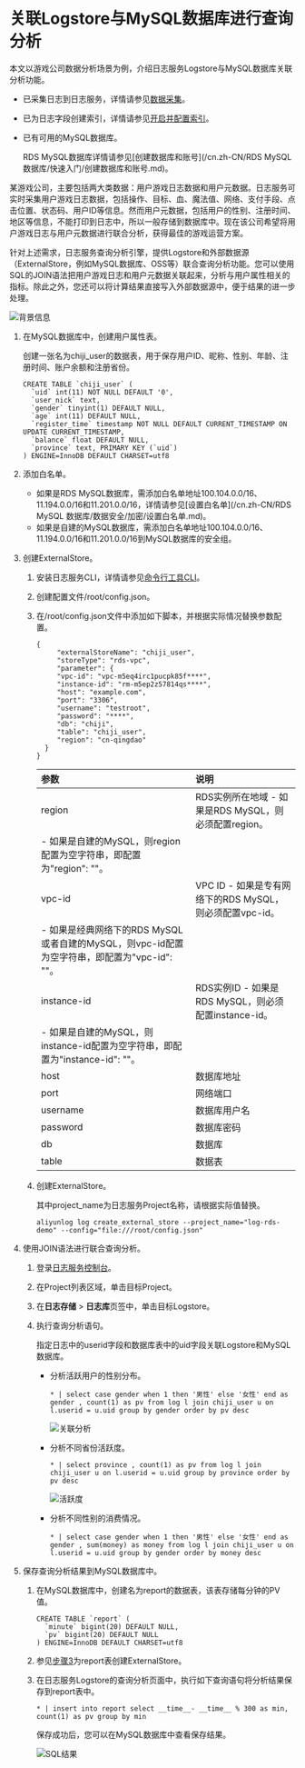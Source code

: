 # 关联Logstore与MySQL数据库进行查询分析

本文以游戏公司数据分析场景为例，介绍日志服务Logstore与MySQL数据库关联分析功能。

-   已采集日志到日志服务，详情请参见[数据采集](/cn.zh-CN/数据采集/采集方式.md)。
-   已为日志字段创建索引，详情请参见[开启并配置索引](/cn.zh-CN/查询与分析/开启并配置索引.md)。
-   已有可用的MySQL数据库。

    RDS MySQL数据库详情请参见[创建数据库和账号](/cn.zh-CN/RDS MySQL 数据库/快速入门/创建数据库和账号.md)。


某游戏公司，主要包括两大类数据：用户游戏日志数据和用户元数据。日志服务可实时采集用户游戏日志数据，包括操作、目标、血、魔法值、网络、支付手段、点击位置、状态码、用户ID等信息。然而用户元数据，包括用户的性别、注册时间、地区等信息，不能打印到日志中，所以一般存储到数据库中。现在该公司希望将用户游戏日志与用户元数据进行联合分析，获得最佳的游戏运营方案。

针对上述需求，日志服务查询分析引擎，提供Logstore和外部数据源（ExternalStore，例如MySQL数据库、OSS等）联合查询分析功能。您可以使用SQL的JOIN语法把用户游戏日志和用户元数据关联起来，分析与用户属性相关的指标。除此之外，您还可以将计算结果直接写入外部数据源中，便于结果的进一步处理。

![背景信息](https://static-aliyun-doc.oss-cn-hangzhou.aliyuncs.com/assets/img/zh-CN/8440559951/p41587.png)

1.  在MySQL数据库中，创建用户属性表。

    创建一张名为chiji\_user的数据表，用于保存用户ID、昵称、性别、年龄、注册时间、账户余额和注册省份。

    ```
    CREATE TABLE `chiji_user` ( 
      `uid` int(11) NOT NULL DEFAULT '0', 
      `user_nick` text, 
      `gender` tinyint(1) DEFAULT NULL, 
      `age` int(11) DEFAULT NULL, 
      `register_time` timestamp NOT NULL DEFAULT CURRENT_TIMESTAMP ON UPDATE CURRENT_TIMESTAMP, 
      `balance` float DEFAULT NULL, 
      `province` text, PRIMARY KEY (`uid`) 
    ) ENGINE=InnoDB DEFAULT CHARSET=utf8
    ```

2.  添加白名单。

    -   如果是RDS MySQL数据库，需添加白名单地址100.104.0.0/16、11.194.0.0/16和11.201.0.0/16，详情请参见[设置白名单](/cn.zh-CN/RDS MySQL 数据库/数据安全/加密/设置白名单.md)。
    -   如果是自建的MySQL数据库，需添加白名单地址100.104.0.0/16、11.194.0.0/16和11.201.0.0/16到MySQL数据库的安全组。
3.  创建ExternalStore。

    1.  安装日志服务CLI，详情请参见[命令行工具CLI](/cn.zh-CN/开发指南/命令行工具CLI.md)。

    2.  创建配置文件/root/config.json。

    3.  在/root/config.json文件中添加如下脚本，并根据实际情况替换参数配置。

        ```
        { 
             "externalStoreName": "chiji_user", 
             "storeType": "rds-vpc", 
             "parameter": { 
             "vpc-id": "vpc-m5eq4irc1pucpk85f****", 
             "instance-id": "rm-m5ep2z57814qs****", 
             "host": "example.com", 
             "port": "3306", 
             "username": "testroot", 
             "password": "****", 
             "db": "chiji", 
             "table": "chiji_user", 
             "region": "cn-qingdao" 
          } 
        }
        ```

        |参数|说明|
        |:-|:-|
        |region|RDS实例所在地域        -   如果是RDS MySQL，则必须配置region。
        -   如果是自建的MySQL，则region配置为空字符串，即配置为"region": ""。 |
        |vpc-id|VPC ID        -   如果是专有网络下的RDS MySQL，则必须配置vpc-id。
        -   如果是经典网络下的RDS MySQL或者自建的MySQL，则vpc-id配置为空字符串，即配置为"vpc-id": ""。 |
        |instance-id|RDS实例ID        -   如果是RDS MySQL，则必须配置instance-id。
        -   如果是自建的MySQL，则instance-id配置为空字符串，即配置为"instance-id": ""。 |
        |host|数据库地址|
        |port|网络端口|
        |username|数据库用户名|
        |password|数据库密码|
        |db|数据库|
        |table|数据表|

    4.  创建ExternalStore。

        其中project\_name为日志服务Project名称，请根据实际值替换。

        ```
        aliyunlog log create_external_store --project_name="log-rds-demo" --config="file:///root/config.json" 
        ```

4.  使用JOIN语法进行联合查询分析。

    1.  登录[日志服务控制台](https://sls.console.aliyun.com)。

    2.  在Project列表区域，单击目标Project。

    3.  在**日志存储** \> **日志库**页签中，单击目标Logstore。

    4.  执行查询分析语句。

        指定日志中的userid字段和数据库表中的uid字段关联Logstore和MySQL数据库。

        -   分析活跃用户的性别分布。

            ```
            * | select case gender when 1 then '男性' else '女性' end as gender , count(1) as pv from log l join chiji_user u on l.userid = u.uid group by gender order by pv desc
            ```

            ![关联分析](https://static-aliyun-doc.oss-cn-hangzhou.aliyuncs.com/assets/img/zh-CN/8440559951/p41594.png)

        -   分析不同省份活跃度。

            ```
            * | select province , count(1) as pv from log l join chiji_user u on l.userid = u.uid group by province order by pv desc
            ```

            ![活跃度](https://static-aliyun-doc.oss-cn-hangzhou.aliyuncs.com/assets/img/zh-CN/8440559951/p41596.png)

        -   分析不同性别的消费情况。

            ```
            * | select case gender when 1 then '男性' else '女性' end as gender , sum(money) as money from log l join chiji_user u on l.userid = u.uid group by gender order by money desc
            ```

5.  保存查询分析结果到MySQL数据库中。

    1.  在MySQL数据库中，创建名为report的数据表，该表存储每分钟的PV值。

        ```
        CREATE TABLE `report` ( 
          `minute` bigint(20) DEFAULT NULL, 
          `pv` bigint(20) DEFAULT NULL 
        ) ENGINE=InnoDB DEFAULT CHARSET=utf8
        ```

    2.  参见[步骤3](#step_oi6_fge_vyf)为report表创建ExternalStore。

    3.  在日志服务Logstore的查询分析页面中，执行如下查询语句将分析结果保存到report表中。

        ```
        * | insert into report select __time__- __time__ % 300 as min, count(1) as pv group by min
        ```

        保存成功后，您可以在MySQL数据库中查看保存结果。

        ![SQL结果](https://static-aliyun-doc.oss-cn-hangzhou.aliyuncs.com/assets/img/zh-CN/9440559951/p41597.png)



